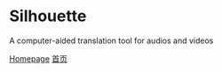 # Silhouette

A computer-aided translation tool for audios and videos

[Homepage](https://www.basiccat.org/silhouette) [首页](https://www.basiccat.org/zh/silhouette/)
